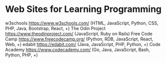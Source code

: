 # Web Sites for Learning Programming

w3schools <https://www.w3schools.com/> (HTML, JavaScript, Python, CSS, PHP, Java, Bootstrap, React, +)
The Odin Project <https://www.theodinproject.com/> (JavaScript, Ruby on Rails)
Free Code Camp <https://www.freecodecamp.org/> (Python, RDB, JavaScript, React, Web, +)
edabit <https://edabit.com/> (Java, JavaScript, PHP, Python, +)
Code Academy <https://www.codecademy.com/> (Go, Java, JavaScript, Bash, Python, PHP, +)

